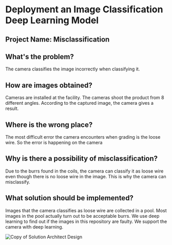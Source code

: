 # Deployment an Image Classification Deep Learning Model

## Project Name: Misclassification 

## What's the problem?
The camera classifies the image incorrectly when classifying it.
## How are images obtained?
Cameras are installed at the facility. The cameras shoot the product from 8 different angles. According to the captured image, the camera gives a result.
## Where is the wrong place?
The most difficult error the camera encounters when grading is the loose wire. So the error is happening on the camera
## Why is there a possibility of misclassification?
Due to the burrs found in the coils, the camera can classify it as loose wire even though there is no loose wire in the image. This is why the camera can misclassify.
## What solution should be implemented?
Images that the camera classifies as loose wire are collected in a pool. Most images in the pool actually turn out to be acceptable burrs. We use deep learning to find out if the images in this repository are faulty. We support the camera with deep learning.




![Copy of Solution Architect Design](https://user-images.githubusercontent.com/88366824/128646043-70513cd9-54a1-4ad3-8b85-493b16a52d6e.png)
